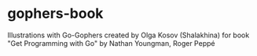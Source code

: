 # gophers-book

Illustrations with Go-Gophers created by Olga Kosov (Shalakhina) for book "Get Programming with Go" by Nathan Youngman, Roger Peppé
